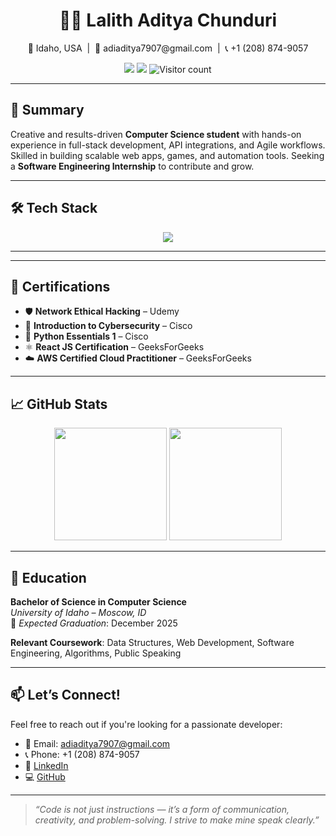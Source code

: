 <h1 align="center">👨‍💻 Lalith Aditya Chunduri</h1>

<p align="center">
  📍 Idaho, USA &nbsp;|&nbsp; 📧 adiaditya7907@gmail.com &nbsp;|&nbsp; 📞 +1 (208) 874-9057  
</p>
<p align="center">
  <a href="https://www.linkedin.com/in/lalith-aditya-chunduri-76573421a/"><img src="https://img.shields.io/badge/LinkedIn-0077B5?style=flat&logo=linkedin&logoColor=white"/></a>
  <a href="https://github.com/Nightyelf2403"><img src="https://img.shields.io/badge/GitHub-181717?style=flat&logo=github&logoColor=white"/></a>
  <img src="https://komarev.com/ghpvc/?username=Nightyelf2403&label=Profile+Views&color=blue" alt="Visitor count" />
</p>

---

## 🚀 Summary

Creative and results-driven **Computer Science student** with hands-on experience in full-stack development, API integrations, and Agile workflows. Skilled in building scalable web apps, games, and automation tools. Seeking a **Software Engineering Internship** to contribute and grow.

---

## 🛠️ Tech Stack

<p align="center">
  <img src="https://skillicons.dev/icons?i=js,react,nextjs,html,css,bootstrap,nodejs,express,mongodb,mysql,python,java,php,c,cpp,git,github,vscode,unity,tensorflow,aws" />
</p>

---

---

## 🏅 Certifications

- 🛡 **Network Ethical Hacking** – Udemy  
- 🔐 **Introduction to Cybersecurity** – Cisco  
- 🐍 **Python Essentials 1** – Cisco  
- ⚛️ **React JS Certification** – GeeksForGeeks  
- ☁️ **AWS Certified Cloud Practitioner** – GeeksForGeeks  

---

## 📈 GitHub Stats

<p align="center">
  <img src="https://github-readme-stats.vercel.app/api?username=Nightyelf2403&show_icons=true&theme=tokyonight" height="180" />
  <img src="https://streak-stats.demolab.com?user=Nightyelf2403&theme=tokyonight&date_format=M%20j%5B%2C%20Y%5D" height="180" />
</p>

---

## 📜 Education

**Bachelor of Science in Computer Science**  
*University of Idaho – Moscow, ID*  
📅 *Expected Graduation*: December 2025  

**Relevant Coursework**: Data Structures, Web Development, Software Engineering, Algorithms, Public Speaking

---

## 📫 Let’s Connect!

Feel free to reach out if you're looking for a passionate developer:

- 📧 Email: adiaditya7907@gmail.com  
- 📞 Phone: +1 (208) 874-9057  
- 🔗 [LinkedIn](https://www.linkedin.com/in/lalith-aditya-chunduri-76573421a/)  
- 💻 [GitHub](https://github.com/Nightyelf2403)

---

> _“Code is not just instructions — it’s a form of communication, creativity, and problem-solving. I strive to make mine speak clearly.”_
